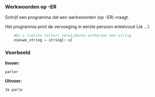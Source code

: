 ### Werkwoorden op -ER 
Schrijf een programma dat een werkwoorden (op -ER) vraagt. 

Het programma print de vervoeging in eerste persoon enkelvoud (Je ...).

```python
    #De x laatste letters verwijderen achteraan een string
    nieuwe_string = string[:-x]
```


### Voorbeeld
**Invoer:**

    parler
    
**Uitvoer:**

    Je parle
